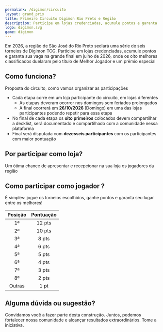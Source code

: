 ```yaml
---
permalink: /digimon/circuito
layout: grand_prix
title: Primeiro Circuito Digimon Rio Preto e Região
description: Participe em lojas credenciadas, acumule pontos e garanta sua vaga na grande final em julho de 2026, onde os oito melhores classificados duelaram pelo título de Melhor Jogador e um prêmio especial
logo: digimon.svg
game: digimon
---
```


Em 2026, a região de São José do Rio Preto sediará uma série de seis torneios de Digimon TCG.
Participe em lojas credenciadas, acumule pontos e garanta sua vaga na grande final em julho de 2026, onde os oito melhores classificados duelaram pelo título de Melhor Jogador e um prêmio especial

## Como funciona?

Proposta do circuito, como vamos organizar as participações

- Cada etapa corre em um loja participante do circuito, em lojas diferentes
  - As etapas deveram ocorrer nos domingos sem feriados prolongados
  - A final ocorrerá em **26/10/2026** (Domingo) em uma das lojas participantes podendo repetir para essa etapa
- No final de cada etapa os **oito primeiros** colocados devem compartilhar a decklist, será documentado e compartilhado com a comunidade nessa plataforma
- Final será disputada com **dezesseis participantes** com os participantes com maior pontuação

## Por participar como loja?

Um ótima chance de apresentar e recepcionar na sua loja os jogadores da região

## Como participar como jogador ?

É simples: jogue os torneios escolhidos, ganhe pontos e garanta seu lugar entre os melhores!

| Posição | Pontuação |
| :-----: | :-------: |
|   1ª    |  12 pts   |
|   2ª    |  10 pts   |
|   3ª    |   8 pts   |
|   4ª    |   6 pts   |
|   5ª    |   5 pts   |
|   6ª    |   4 pts   |
|   7ª    |   3 pts   |
|   8ª    |   2 pts   |
| Outras  |   1 pt    |

## Alguma dúvida ou sugestão?

Convidamos você a fazer parte desta construção. Juntos, podemos fortalecer nossa comunidade e alcançar resultados extraordinários. Tome a iniciativa.
